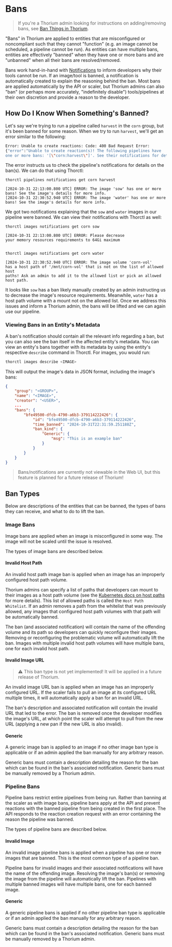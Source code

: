 # Bans

> If you're a Thorium admin looking for instructions on adding/removing bans, see [Ban Things in Thorium](../admins/bans_admins.md).

"Bans" in Thorium are applied to entities that are misconfigured or noncompliant such that they cannot "function"
(e.g. an image cannot be scheduled, a pipeline cannot be run). As entities can have multiple bans, entities are effectively
"banned" when they have one or more bans and are "unbanned" when all their bans are resolved/removed.

Bans work hand-in-hand with [Notifications](./notifications.md) to inform developers why their tools cannot be
run. If an image/tool is banned, a notification is automatically created to explain the reasoning behind the
ban. Most bans are applied automatically by the API or scaler, but Thorium admins can also "ban" (or perhaps more
accurately, "indefinitely disable") tools/pipelines at their own discretion and provide a reason to the developer.

## How Do I Know When Something's Banned?

Let's say we're trying to run a pipeline called `harvest` in the `corn` group, but it's been banned for some reason.
When we try to run `harvest`, we'll get an error similar to the following:

```Bash
Error: Unable to create reactions: Code: 400 Bad Request Error:
{"error":"Unable to create reaction(s)! The following pipelines have
one or more bans: '[\"corn:harvest\"]'. See their notifications for details."}
```

The error instructs us to check the pipeline's notifications for details on the ban(s). We can do that using Thorctl:

```
thorctl pipelines notifications get corn harvest

[2024-10-31 22:13:00.800 UTC] ERROR: The image 'sow' has one or more bans! See the image's details for more info.
[2024-10-31 22:30:52.940 UTC] ERROR: The image 'water' has one or more bans! See the image's details for more info.
```

We got two notifications explaining that the `sow` and `water` images in our pipeline were banned. We can view their notifications
with Thorctl as well:

```
thorctl images notifications get corn sow

[2024-10-31 22:13:00.800 UTC] ERROR: Please decrease
your memory resources requirements to 64Gi maximum


thorctl images notifications get corn water

[2024-10-31 22:30:52.940 UTC] ERROR: The image volume 'corn-vol'
has a host path of '/mnt/corn-vol' that is not on the list of allowed host
paths! Ask an admin to add it to the allowed list or pick an allowed host path.
```

It looks like `sow` has a ban likely manually created by an admin instructing us to decrease the image's resource
requirements. Meanwhile, `water` has a host path volume with a mount not on the allowed list. Once we address this issues
and inform a Thorium admin, the bans will be lifted and we can again use our pipeline.

### Viewing Bans in an Entity's Metadata

A ban's notification should contain all the relevant info regarding a ban, but you can also see the ban
itself in the affected entity's metadata. You can view an entity's bans together with its metadata by
using the entity's respective `describe` command in Thorctl. For images, you would run:

```Bash
thorctl images describe <IMAGE>
```

This will output the image's data in JSON format, including the image's bans:

```JSON
{
    "group": "<GROUP>",
    "name": "<IMAGE>",
    "creator": "<USER>",
    ...
    "bans": {
        "bfe49500-dfcb-4790-a6b3-379114222426": {
            "id": "bfe49500-dfcb-4790-a6b3-379114222426",
            "time_banned": "2024-10-31T22:31:59.251188Z",
            "ban_kind": {
                "Generic": {
                    "msg": "This is an example ban"
                }
            }
        }
    }
}
```

> Bans/notifications are currently not viewable in the Web UI, but this feature is planned for a future release of Thorium!

## Ban Types

Below are descriptions of the entities that can be banned, the types of bans they can receive, and what to
do to lift the ban.

### Image Bans

Image bans are applied when an image is misconfigured in some way. The image will not be scaled until the issue
is resolved.

The types of image bans are described below.

#### Invalid Host Path

An invalid host path image ban is applied when an image has an improperly configured host path volume.

Thorium admins can specify a list of paths that developers can mount to their images as a host path volume (see
the [Kubernetes docs on host paths](https://kubernetes.io/docs/concepts/storage/volumes/#hostpath) for more details).
This list of allowed paths is called the `Host Path Whitelist`. If an admin removes a path from the whitelist that was
previously allowed, any images that configured host path volumes with that path will be automatically banned.

The ban (and associated notification) will contain the name of the offending volume and its path so developers can
quickly reconfigure their images. Removing or reconfiguring the problematic volume will automatically lift the ban.
Images with multiple invalid host path volumes will have multiple bans, one for each invalid host path.

#### Invalid Image URL

> ⚠️ This ban type is not yet implemented! It will be applied in a future release of Thorium.

An invalid image URL ban is applied when an image has an improperly configured URL. If the scaler fails to pull
an image at its configured URL multiple times, it will automatically apply a ban for an invalid URL.

The ban's description and associated notification will contain the invalid URL that led to the error. The ban is
removed once the developer modifies the image's URL, at which point the scaler will attempt to pull from the
new URL (applying a new pan if the new URL is also invalid).

#### Generic

A generic image ban is applied to an image if no other image ban type is applicable or if an admin applied the ban
manually for any arbitrary reason.

Generic bans must contain a description detailing the reason for the ban which can be found in the ban's
associated notification. Generic bans must be manually removed by a Thorium admin.

### Pipeline Bans

Pipeline bans restrict entire pipelines from being run. Rather than banning at the scaler as with image
bans, pipeline bans apply at the API and prevent reactions with the banned pipeline from being created
in the first place. The API responds to the reaction creation request with an error containing the reason
the pipeline was banned.

The types of pipeline bans are described below.

#### Invalid Image

An invalid image pipeline bans is applied when a pipeline has one or more images that are banned. This is the
most common type of a pipeline ban.

Pipeline bans for invalid images and their associated notifications will have the name of the offending image.
Resolving the image's ban(s) or removing the image from the pipeline will automatically lift the ban. Pipelines
with multiple banned images will have multiple bans, one for each banned image.

#### Generic

A generic pipeline bans is applied if no other pipeline ban type is applicable or if an admin applied the
ban manually for any arbitrary reason.

Generic bans must contain a description detailing the reason for the ban which can be found in the ban's
associated notification. Generic bans must be manually removed by a Thorium admin.
